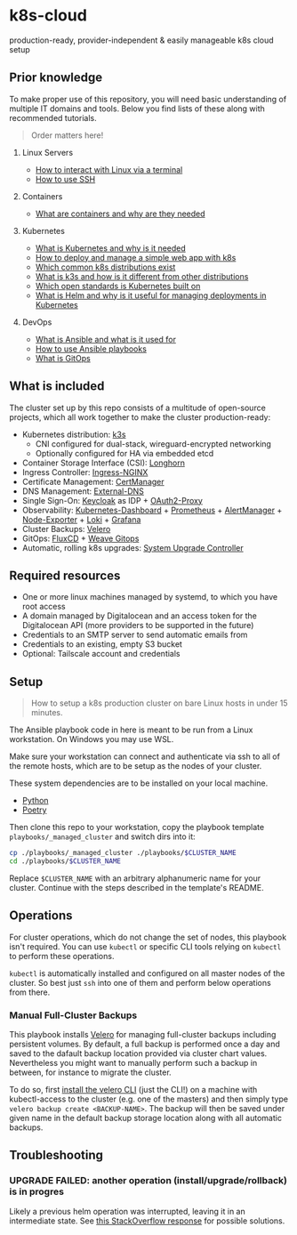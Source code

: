 # k8s-cloud

production-ready, provider-independent & easily manageable k8s cloud setup

## Prior knowledge

To make proper use of this repository, you will need basic understanding of multiple IT domains and tools. Below you find lists of these along with recommended tutorials.

> Order matters here!

1. Linux Servers

   - [How to interact with Linux via a terminal](https://www.digitalocean.com/community/tutorials/an-introduction-to-linux-basics)
   - [How to use SSH](https://www.digitalocean.com/community/tutorials/how-to-use-ssh-to-connect-to-a-remote-server)

2. Containers

   - [What are containers and why are they needed](https://www.docker.com/resources/what-container/)

3. Kubernetes

   - [What is Kubernetes and why is it needed](https://kubernetes.io/docs/concepts/overview/)
   - [How to deploy and manage a simple web app with k8s](https://kubernetes.io/docs/tutorials/kubernetes-basics/)
   - [Which common k8s distributions exist](https://kubernetes.io/partners/#conformance)
   - [What is k3s and how is it different from other distributions](https://docs.k3s.io/)
   - [Which open standards is Kubernetes built on](https://medium.com/devops-mojo/kubernetes-open-standards-oci-cri-cni-csi-smi-cpi-overview-what-is-k8s-open-standards-introduction-a860905af6f7)
   - [What is Helm and why is it useful for managing deployments in Kubernetes](https://tanzu.vmware.com/developer/guides/helm-what-is/)

4. DevOps

   - [What is Ansible and what is it used for](https://dev.to/grayhat/devops-101-introduction-to-ansible-1n64)
   - [How to use Ansible playbooks](https://www.tutorialworks.com/ansible-run-playbook/)
   - [What is GitOps](https://www.weave.works/blog/what-is-gitops-really)

## What is included

The cluster set up by this repo consists of a multitude of open-source projects, which all work together to make the cluster production-ready:

- Kubernetes distribution: [k3s](https://github.com/k3s-io/k3s)
  - CNI configured for dual-stack, wireguard-encrypted networking
  - Optionally configured for HA via embedded etcd
- Container Storage Interface (CSI): [Longhorn](https://github.com/longhorn/longhorn)
- Ingress Controller: [Ingress-NGINX](https://github.com/kubernetes/ingress-nginx)
- Certificate Management: [CertManager](https://github.com/cert-manager/cert-manager)
- DNS Management: [External-DNS](https://github.com/kubernetes-sigs/external-dns)
- Single Sign-On: [Keycloak](https://github.com/keycloak/keycloak) as IDP + [OAuth2-Proxy](https://github.com/oauth2-proxy/oauth2-proxy)
- Observability: [Kubernetes-Dashboard](https://github.com/kubernetes/dashboard) + [Prometheus](https://github.com/prometheus/prometheus) + [AlertManager](https://github.com/prometheus/alertmanager) + [Node-Exporter](https://github.com/prometheus/node_exporter) + [Loki](https://github.com/grafana/loki) + [Grafana](https://github.com/grafana/grafana)
- Cluster Backups: [Velero](https://github.com/vmware-tanzu/velero)
- GitOps: [FluxCD](https://github.com/fluxcd/flux2) + [Weave Gitops](https://github.com/weaveworks/weave-gitops)
- Automatic, rolling k8s upgrades: [System Upgrade Controller](https://github.com/rancher/system-upgrade-controller)

## Required resources

- One or more linux machines managed by systemd, to which you have root access
- A domain managed by Digitalocean and an access token for the Digitalocean API (more providers to be supported in the future)
- Credentials to an SMTP server to send automatic emails from
- Credentials to an existing, empty S3 bucket
- Optional: Tailscale account and credentials

## Setup

> How to setup a k8s production cluster on bare Linux hosts in under 15 minutes.

The Ansible playbook code in here is meant to be run from a Linux workstation. On Windows you may use WSL.

Make sure your workstation can connect and authenticate via ssh to all of the remote hosts, which are to be setup as the nodes of your cluster.

These system dependencies are to be installed on your local machine.

- [Python](https://www.python.org/downloads/)
- [Poetry](https://python-poetry.org)

Then clone this repo to your workstation, copy the playbook template `playbooks/_managed_cluster` and switch dirs into it:

```bash
cp ./playbooks/_managed_cluster ./playbooks/$CLUSTER_NAME
cd ./playbooks/$CLUSTER_NAME
```

Replace `$CLUSTER_NAME` with an arbitrary alphanumeric name for your cluster.
Continue with the steps described in the template's README.

## Operations

For cluster operations, which do not change the set of nodes, this playbook isn't required. You can use `kubectl` or specific CLI tools relying on `kubectl` to perform these operations.

`kubectl` is automatically installed and configured on all master nodes of the cluster. So best just `ssh` into one of them and perform below operations from there.

### Manual Full-Cluster Backups

This playbook installs [Velero](https://velero.io/) for managing full-cluster backups including persistent volumes. By default, a full backup is performed once a day and saved to the dafault backup location provided via cluster chart values. Nevertheless you might want to manually perform such a backup in between, for instance to migrate the cluster.

To do so, first [install the velero CLI](https://velero.io/docs/v1.9/basic-install/#install-the-cli) (just the CLI!) on a machine with kubectl-access to the cluster (e.g. one of the masters) and then simply type `velero backup create <BACKUP-NAME>`. The backup will then be saved under given name in the default backup storage location along with all automatic backups.

## Troubleshooting

### UPGRADE FAILED: another operation (install/upgrade/rollback) is in progres

Likely a previous helm operation was interrupted, leaving it in an intermediate state. See [this StackOverflow response](https://stackoverflow.com/a/71663688) for possible solutions.
